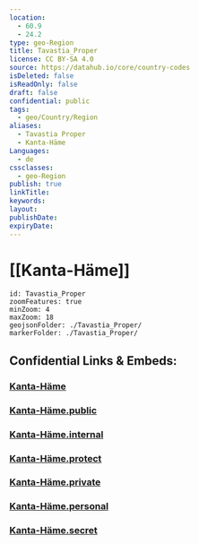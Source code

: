 ```yaml
---
location:
  - 60.9
  - 24.2
type: geo-Region
title: Tavastia_Proper
license: CC BY-SA 4.0
source: https://datahub.io/core/country-codes
isDeleted: false
isReadOnly: false
draft: false
confidential: public
tags:
  - geo/Country/Region
aliases:
  - Tavastia Proper
  - Kanta-Häme
Languages:
  - de
cssclasses:
  - geo-Region
publish: true
linkTitle:
keywords:
layout:
publishDate:
expiryDate:
---
```


# [[Kanta-Häme]]

```leaflet
id: Tavastia_Proper
zoomFeatures: true 
minZoom: 4 
maxZoom: 18
geojsonFolder: ./Tavastia_Proper/
markerFolder: ./Tavastia_Proper/
```


## Confidential Links & Embeds: 

### [Kanta-Häme](/_Standards/Earth/Continent/Europe/Europe~North/Finland/Provinces~Finland/Western_Finland/counties~Western_Finland/Kanta-Häme.md) 

### [Kanta-Häme.public](/_public/Earth/Continent/Europe/Europe~North/Finland/Provinces~Finland/Western_Finland/counties~Western_Finland/Kanta-Häme.public.md) 

### [Kanta-Häme.internal](/_internal/Earth/Continent/Europe/Europe~North/Finland/Provinces~Finland/Western_Finland/counties~Western_Finland/Kanta-Häme.internal.md) 

### [Kanta-Häme.protect](/_protect/Earth/Continent/Europe/Europe~North/Finland/Provinces~Finland/Western_Finland/counties~Western_Finland/Kanta-Häme.protect.md) 

### [Kanta-Häme.private](/_private/Earth/Continent/Europe/Europe~North/Finland/Provinces~Finland/Western_Finland/counties~Western_Finland/Kanta-Häme.private.md) 

### [Kanta-Häme.personal](/_personal/Earth/Continent/Europe/Europe~North/Finland/Provinces~Finland/Western_Finland/counties~Western_Finland/Kanta-Häme.personal.md) 

### [Kanta-Häme.secret](/_secret/Earth/Continent/Europe/Europe~North/Finland/Provinces~Finland/Western_Finland/counties~Western_Finland/Kanta-Häme.secret.md)

